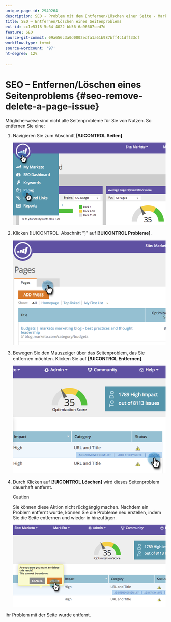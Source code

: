 ```yaml
---
unique-page-id: 2949264
description: SEO - Problem mit dem Entfernen/Löschen einer Seite - Marketo-Dokumente - Produktdokumentation
title: SEO – Entfernen/Löschen eines Seitenproblems
exl-id: cc1e5318-5c64-4022-bb56-6a96607ced7d
feature: SEO
source-git-commit: 09a656c3a0d0002edfa1a61b987bff4c1dff33cf
workflow-type: tm+mt
source-wordcount: '97'
ht-degree: 12%

---
```


# SEO – Entfernen/Löschen eines Seitenproblems {#seo-remove-delete-a-page-issue}

Möglicherweise sind nicht alle Seitenprobleme für Sie von Nutzen. So entfernen Sie eine:

1. Navigieren Sie zum Abschnitt **[!UICONTROL Seiten]**.

   ![](assets/image2014-9-18-14-3a0-3a16.png)

1. Klicken [!UICONTROL &#x200B; Abschnitt &quot;]&quot; auf **[!UICONTROL Probleme]**.

   ![](assets/image2014-9-18-14-3a0-3a30.png)

1. Bewegen Sie den Mauszeiger über das Seitenproblem, das Sie entfernen möchten. Klicken Sie auf **[!UICONTROL Entfernen]**.

   ![](assets/image2014-9-18-14-3a0-3a38.png)

1. Durch Klicken auf **[!UICONTROL Löschen]** wird dieses Seitenproblem dauerhaft entfernt.

   >[!CAUTION]
   >
   >Sie können diese Aktion nicht rückgängig machen. Nachdem ein Problem entfernt wurde, können Sie die Probleme neu erstellen, indem Sie die Seite entfernen und wieder in hinzufügen.

   ![](assets/image2014-9-18-14-3a1-3a28.png)

Ihr Problem mit der Seite wurde entfernt.
